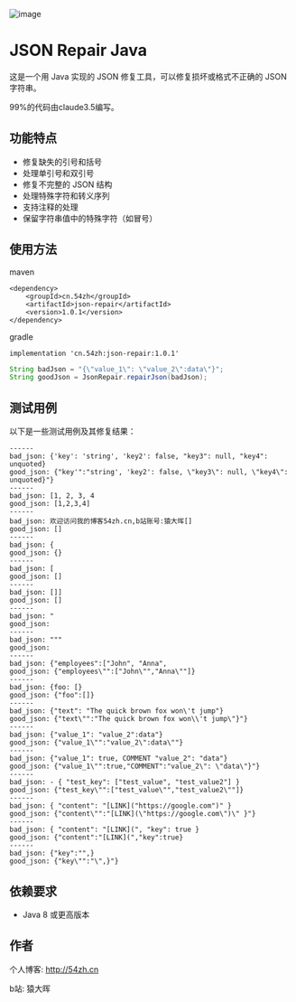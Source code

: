 ![image](https://github.com/user-attachments/assets/41970a72-c3a3-4882-b1e2-c9df38d26b9d)


# JSON Repair Java

这是一个用 Java 实现的 JSON 修复工具，可以修复损坏或格式不正确的 JSON 字符串。

99%的代码由claude3.5编写。

## 功能特点

- 修复缺失的引号和括号
- 处理单引号和双引号
- 修复不完整的 JSON 结构
- 处理特殊字符和转义序列
- 支持注释的处理
- 保留字符串值中的特殊字符（如冒号）

## 使用方法
maven
```
<dependency>
    <groupId>cn.54zh</groupId>
    <artifactId>json-repair</artifactId>
    <version>1.0.1</version>
</dependency>
```

gradle
```
implementation 'cn.54zh:json-repair:1.0.1'
```

```java
String badJson = "{\"value_1\": \"value_2\":data\"}";
String goodJson = JsonRepair.repairJson(badJson);
```

## 测试用例

以下是一些测试用例及其修复结果：

```
------
bad_json: {'key': 'string', 'key2': false, "key3": null, "key4": unquoted}
good_json: {"key'":"string', 'key2': false, \"key3\": null, \"key4\": unquoted}"}
------
bad_json: [1, 2, 3, 4
good_json: [1,2,3,4]
------
bad_json: 欢迎访问我的博客54zh.cn,b站账号:猿大晖[]
good_json: []
------
bad_json: {
good_json: {}
------
bad_json: [
good_json: []
------
bad_json: []]
good_json: []
------
bad_json: "
good_json: 
------
bad_json: """
good_json: 
------
bad_json: {"employees":["John", "Anna",
good_json: {"employees\"":["John\"","Anna\""]}
------
bad_json: {foo: [}
good_json: {"foo":[]}
------
bad_json: {"text": "The quick brown fox won\'t jump"}
good_json: {"text\"":"The quick brown fox won\\'t jump\"}"}
------
bad_json: {"value_1": "value_2":data"}
good_json: {"value_1\"":"value_2\":data\""}
------
bad_json: {"value_1": true, COMMENT "value_2": "data"}
good_json: {"value_1\"":true,"COMMENT":"value_2\": \"data\"}"}
------
bad_json: - { "test_key": ["test_value", "test_value2"] }
good_json: {"test_key\"":["test_value\"","test_value2\""]}
------
bad_json: { "content": "[LINK]("https://google.com")" }
good_json: {"content\"":"[LINK](\"https://google.com\")\" }"}
------
bad_json: { "content": "[LINK](", "key": true }
good_json: {"content":"[LINK](","key":true}
------
bad_json: {"key":"",}
good_json: {"key\"":"\",}"}
```

## 依赖要求

- Java 8 或更高版本

## 作者

个人博客: http://54zh.cn

b站: 猿大晖
